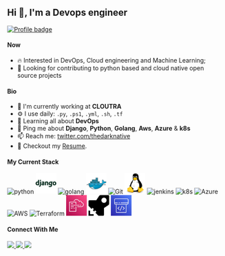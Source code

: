 ## Hi 👋, I'm a Devops engineer 
[![Profile badge](https://www.codewars.com/users/thedarknative/badges/large)](https://www.codewars.com/users/thedarknative)


#### Now
- :fire: Interested in DevOps, Cloud engineering and Machine Learning;
- :calendar: Looking for contributing to python based and cloud native open source projects 

#### Bio

- 🏢 I'm currently working at **CLOUTRA**
- ⚙️ I use daily: `.py`, `.ps1`, `.yml`, `.sh`,  `.tf`
- 🌱 Learning all about **DevOps**
- 💬 Ping me about **Django**, **Python**, **Golang**, **Aws**, **Azure** & **k8s**
- 📫 Reach me: [twitter.com/thedarknative](https://twitter.com/thedarknative)
- 📝 Checkout my [Resume](files/resume.pdf).

#### My Current Stack

<img height="48" src="img/icon8-python.svg" alt="python"> <img height="48" src="img/django-plain-wordmark.svg" alt="Django"> <img height="48" src="img/icon8-golang.svg" alt="golang"> <img height="48" src="img/docker-original.svg" alt="Docker"> <img height="48" src="img/icon8-git.svg" alt="Git"> <img height="48" src="img/linux-original.svg" alt="linux"> <img height="48" src="icon8-jenkins.svg" alt="jenkins"> <img height="48" src="img/icon8-kubernetes.svg" alt="k8s"> <img height="48" src="img/icon8-azure.svg" alt="Azure"> <img height="48" src="img/icon8-amazon-web-services.svg" alt="AWS"> <img height="48" src="img/icon8-terraform.svg" alt="Terraform"> <img height="48" src="img/cloudformation.svg" alt="Cloudformation"> <img height="48" src="img/azure-pipelines.svg" alt="Azure Pipeline"> <img height="48" src="img/aws-codepipeline.svg" alt="Codepipeline">

#### Connect With Me

<p left="center">
<a href="https://twitter.com/thedarknative">
  <img src="https://img.shields.io/badge/twitter-%231DA1F2.svg?&style=for-the-badge&logo=twitter&logoColor=white" height=25>
</a> 
<a href="https://www.linkedin.com/in/thedarknative/">
  <img src="https://img.shields.io/badge/linkedin-%230077B5.svg?&style=for-the-badge&logo=linkedin&logoColor=white" height=25>
</a> 
<a href="mailto:ekeziegibson@gmail.com">
  <img src="	https://img.shields.io/badge/Gmail-D14836?style=for-the-badge&logo=gmail&logoColor=white" height=25>
</a>
</p>